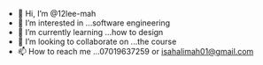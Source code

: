 - 👋 Hi, I’m @12lee-mah
- 👀 I’m interested in ...software engineering 
- 🌱 I’m currently learning ...how to design 
- 💞️ I’m looking to collaborate on ...the course 
- 📫 How to reach me ...07019637259 or isahalimah01@gmail.com 

<!---
12lee-mah/12lee-mah is a ✨ special ✨ repository because its `README.md` (this file) appears on your GitHub profile.
You can click the Preview link to take a look at your changes.
--->
